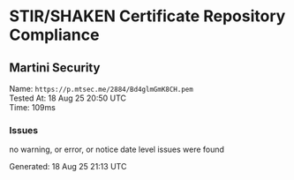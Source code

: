 # STIR/SHAKEN Certificate Repository Compliance

## Martini Security

Name: `https://p.mtsec.me/2884/Bd4glmGmK8CH.pem`\
Tested At: 18 Aug 25 20:50 UTC\
Time: 109ms

### Issues

no warning, or error, or notice date level issues were found

Generated: 18 Aug 25 21:13 UTC